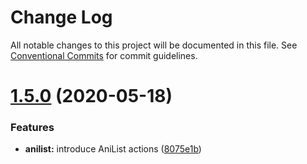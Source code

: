 # Change Log

All notable changes to this project will be documented in this file.
See [Conventional Commits](https://conventionalcommits.org) for commit guidelines.

# [1.5.0](https://github.com/mfasman95/discordia/compare/v1.4.2...v1.5.0) (2020-05-18)


### Features

* **anilist:** introduce AniList actions ([8075e1b](https://github.com/mfasman95/discordia/commit/8075e1b37daf013a7c3ca5deb953f79ac816ed46))
